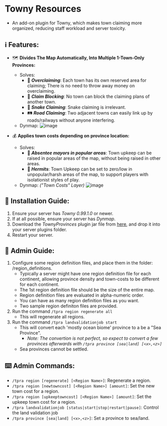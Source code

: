 # Towny Resources
- An add-on plugin for Towny, which makes town claiming more organized, reducing staff workload and server toxicity.

## :information_source: Features:
- :world_map: **Divides The Map Automatically, Into Multiple 1-Town-Only Provinces:**
  - Solves:
    - :money_with_wings: ***Overclaiming***: Each town has its own reserved area for claiming; There is no need to throw away money on overclaiming.
    - :stop_sign: ***Claim Blocking***: No town can block the claiming plans of another town.
    - :snake: ***Snake Claiming***: Snake claiming is irrelevant.
    - :railway_track: ***Road Claiming***: Two adjacent towns can easily link up by roads/railways without anyone interfering.
  - Dynmap: ![image](https://github.com/Goosius1/TownyProvinces/assets/50219223/9eb5849a-4540-49ba-b71f-26c128c3fc56)

- :moneybag: **Applies town costs depending on province location:**
  - Solves:
    - :tophat: ***Absentee mayors in popular areas***: Town upkeep can be raised in popular areas of the map, without being raised in other areas.
    - :santa: ***Hermits***: Town Upkeep can be set to zero/low in unpopular/harsh areas of the map, to support players with isolationist styles of play.
  - Dynmap: *("Town Costs" Layer)* ![image](https://github.com/Goosius1/TownyProvinces/assets/50219223/b5d6fdee-9625-4b2a-8edd-8a5b221e64e8)

## :floppy_disk: Installation Guide:
1. Ensure your server has *Towny 0.99.1.0* or newer.
2. If at all possible, ensure your server has *Dynmap*.
3. Download the *TownyProvinces* plugin jar file from [here](https://github.com/TownyAdvanced/TownyProvinces/releases), and drop it into your server plugins folder.
4. Restart your server.

## :book: Admin Guide:
1. Configure some region definition files, and place them in the folder: /region_definitions.
   - Typically a server might have one region definition file for each continent, allowing province density and town-costs to be different for each continent.
   - The 1st region definition file should be the size of the entire map.
   - Region definition files are evaluated in alpha-numeric order.
   - You can have as many region definition files as you want.
   - Two sample region definiton files are provided.
2. Run the command `/tpra region regenerate all`
   - This will regenerate all regions.
4. Run the command `/tpra landvalidationjob start` 
   - This will convert each 'mostly ocean biome' province to a be a "Sea Province". 
     - *Note: The convertion is not perfect, so expect to convert a few provinces afterwards with `/tpra province [sea|land] [<x>,<z>]`* 
   - Sea provinces cannot be settled.
  

## :keyboard: Admin Commands:
- `/tpra region [regenerate] [<Region Name>]`: Regenerate a region.
- `/tpra region [newtowncost] [<Region Name>] [amount]`: Set the new town cost for a region.
- `/tpra region [upkeeptowncost] [<Region Name>] [amount]`: Set the upkeep town cost for a region.
- `/tpra landvalidationjob [status|start|stop|restart|pause]`: Control the land validation job
- `/tpra province [sea|land] [<x>,<z>]`: Set a province to sea/land.
